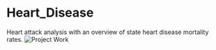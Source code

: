 # Heart_Disease
Heart attack analysis with an overview of state heart disease mortality rates.
![Project Work](https://user-images.githubusercontent.com/103524591/198189368-ce52238b-5966-4957-8ee3-52e991687e21.jpg)
